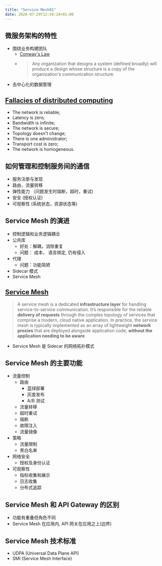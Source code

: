 ```yaml
---
title: "Service Mesh01"
date: 2020-07-29T12:59:24+01:00
---
```


## 微服务架构的特性

- 围绕业务构建团队
  - [Conway's Law](https://en.wikipedia.org/wiki/Conway%27s_law)
  - > Any organization that designs a system (defined broadly) will produce a design whose structure is a copy of the organization's communication structure.
- 去中心化的数据管理

## [Fallacies of distributed computing](https://en.wikipedia.org/wiki/Fallacies_of_distributed_computing)

- The network is reliable;
- Latency is zero;
- Bandwidth is infinite;
- The network is secure;
- Topology doesn't change;
- There is one administrator;
- Transport cost is zero;
- The network is homogeneous.

## 如何管理和控制服务间的通信

- 服务注册与发现
- 路由，流量转移
- 弹性能力 （问题发生时熔断，超时，重试)
- 安全 (授权认证)
- 可观察性 (系统状态，资源状态等)

## Service Mesh 的演进

- 控制逻辑和业务逻辑耦合
- 公共库
  - 好处：解耦，消除重复
  - 问题： 成本， 语言绑定, 仍有侵入
- 代理
  - 问题：功能简陋
- Sidecar 模式
- Service Mesh

## [Service Mesh](https://buoyant.io/2017/04/25/whats-a-service-mesh-and-why-do-i-need-one/)

> A service mesh is a dedicated **infrastructure layer** for handling service-to-service communication. It’s responsible for the reliable **delivery of requests** through the complex topology of services that comprise a modern, cloud native application. In practice, the service mesh is typically implemented as an array of lightweight **network proxies** that are deployed alongside application code, **without the application needing to be aware**.

- Service Mesh 是 Sidecar 的网络拓扑模式

## Service Mesh 的主要功能

- 流量控制
  - 路由
    - 蓝绿部署
    - 灰度发布
    - A/B 测试
  - 流量转移
  - 超时重试
  - 熔断
  - 故障注入
  - 流量镜像
- 策略
  - 流量限制
  - 黑白名单
- 网络安全
  - 授权及身份认证
- 可观察性
  - 指标收集和展示
  - 日志收集
  - 分布式追踪

## Service Mesh 和 API Gateway 的区别

- 功能有重叠但角色不同
- Service Mesh 在应用内, API 网关在应用之上(边界)

## Service Mesh 技术标准

- UDPA (Universal Data Plane API)
- SMI (Service Mesh Interface)
